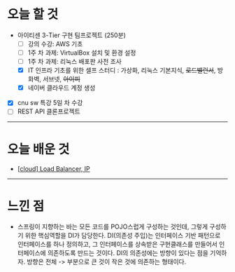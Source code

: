 # 오늘 할 것

- 아이티센 3-Tier 구현 팀프로젝트 (250분)
   - [ ] 강의 수강: AWS 기초
   - [ ] 1주 차 과제: VirtualBox 설치 및 환경 설정
   - [ ] 1주 차 과제: 리눅스 배포판 사전 조사
   - [x] IT 인프라 기초를 위한 셀프 스터디 : 가상화, 리눅스 기본지식, ~~로드밸런서~~, 방화벽, 서브넷, ~~아이피~~
   - [x] 네이버 클라우드 계정 생성
- [x] cnu sw 특강 5일 차 수강
- [ ] REST API 클론프로젝트

---

# 오늘 배운 것

- [[cloud] Load Balancer, IP](https://github.com/suran-kim/cnu_backend_TIL/blob/9e7b142a3f85b8abddc5d080829a4b359dfec3ba/Study/%ED%81%B4%EB%9D%BC%EC%9A%B0%EB%93%9C/%5Bcloud%5D%20Load%20Balancer%EC%99%80%20IP.md)


---

# 느낀 점
-  스프링이 지향하는 바는 모든 코드를 POJO스럽게 구성하는 것인데, 그렇게 구성하기 위한 핵심역할을 DI가 담당한다. 
DI(의존성 주입)는 인터페이스 기반 패턴으로 인터페이스를 하나 정의하고, 그 인터페이스를 상속받은 구현클래스를 만들어서 인터페이스에 의존하도록 만드는 것이다. 
DI의 의존성에는 방향이 있다는 점을 기억하자.  방향은 전체 -> 부분으로 큰 것이 작은 것에 의존하는 형태이다. 